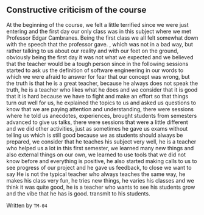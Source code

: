 

## Constructive criticism of the course

At the beginning of the course, we felt a little terrified since we were just entering and the first day our only class was in this subject where we met Professor Edgar Cambranes. Being the first class we all felt somewhat down with the speech that the professor gave. , which was not in a bad way, but rather talking to us about our reality and with our feet on the ground, obviously being the first day it was not what we expected and we believed that the teacher would be a tough person since in the following sessions started to ask us the definition of software engineering in our words to which we were afraid to answer for fear that our concept was wrong, but the truth is that he is a great teacher, because he always does not speak the truth, he is a teacher who likes what he does and we consider that it is good that it is hard because we have to fight and make an effort so that things turn out well for us, he explained the topics to us and asked us questions to know that we are paying attention and understanding, there were sessions where he told us anecdotes, experiences, brought students from semesters 
advanced to give us talks, there were sessions that were a little different and we did other activities, just as sometimes he gave us exams without telling us which is still good because we as students should always be prepared, we consider that he teaches his subject very well, he is a teacher who helped us a lot in this first semester, we learned many new things and also external things on our own, we learned to use tools that we did not know before and everything is positive, he also started making calls to us to see progress of our project and he gave us feedback, to close we want to say He is not the typical teacher who always teaches the same way, he makes his class very fun, he tries new things, he varies his classes and we think it was quite good, he is a teacher who wants to see his students grow and the vibe that he has is good. transmit to his students.


Written by `TM-04` 





